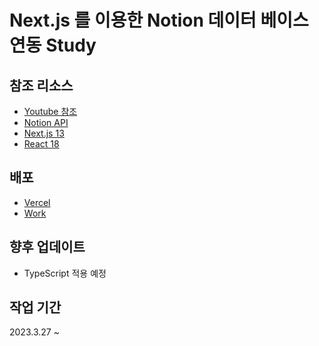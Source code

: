 # Next.js 를 이용한 Notion 데이터 베이스 연동 Study

## 참조 리소스

- [Youtube 참조](https://www.youtube.com/watch?v=KvoFvmu5eRo)
- [Notion API](https://developers.notion.com/reference/intro)
- [Next.js 13](https://nextjs.org/)
- [React 18](https://react.dev/)

## 배포

- [Vercel](https://vercel.com/)
- [Work](https://vercel.com/)

## 향후 업데이트

- TypeScript 적용 예정

## 작업 기간

2023.3.27 ~
